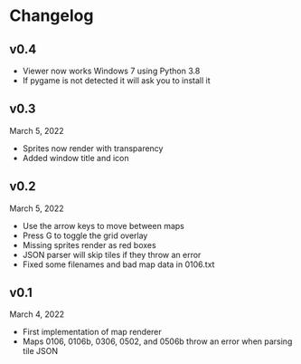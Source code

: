 # Changelog
## v0.4
* Viewer now works Windows 7 using Python 3.8
* If pygame is not detected it will ask you to install it

## v0.3
March 5, 2022
* Sprites now render with transparency
* Added window title and icon

## v0.2
March 5, 2022
* Use the arrow keys to move between maps
* Press G to toggle the grid overlay
* Missing sprites render as red boxes
* JSON parser will skip tiles if they throw an error
* Fixed some filenames and bad map data in 0106.txt

## v0.1
March 4, 2022
* First implementation of map renderer
* Maps 0106, 0106b, 0306, 0502, and 0506b throw an error when parsing tile JSON 